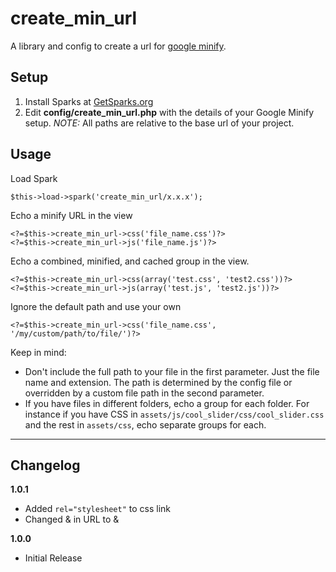 create_min_url
============================

A library and config to create a url for [google minify](http://code.google.com/p/minify/).


Setup
----------------------------

1. Install Sparks at [GetSparks.org](http://getsparks.org)
2. Edit **config/create_min_url.php** with the details of your Google Minify setup. *NOTE:* All paths are relative to the base url of your project.

Usage
----------------------------

Load Spark 

    $this->load->spark('create_min_url/x.x.x');

Echo a minify URL in the view

	<?=$this->create_min_url->css('file_name.css')?>
	<?=$this->create_min_url->js('file_name.js')?>

Echo a combined, minified, and cached group in the view.

	<?=$this->create_min_url->css(array('test.css', 'test2.css'))?>
	<?=$this->create_min_url->js(array('test.js', 'test2.js'))?>
    
Ignore the default path and use your own

    <?=$this->create_min_url->css('file_name.css', '/my/custom/path/to/file/')?>
    
Keep in mind:

* Don't include the full path to your file in the first parameter. Just the file name and extension. The path is determined by the config file or overridden by a custom file path in the second parameter.
* If you have files in different folders, echo a group for each folder. For instance if you have CSS in ```assets/js/cool_slider/css/cool_slider.css``` and the rest in ```assets/css```, echo separate groups for each.


----------------------------

Changelog
----------------------------

**1.0.1**

* Added ```rel="stylesheet"``` to css link
* Changed &amp; in URL to &

**1.0.0**

* Initial Release
